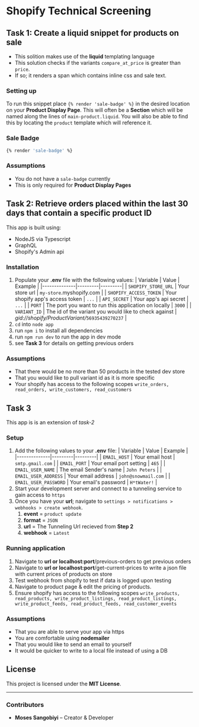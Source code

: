 # Shopify Technical Screening

## Task 1: Create a liquid snippet for products on sale
- This solition makes use of the **liquid** templating language
- This solution checks if the variants `compare_at_price` is greater than `price`.
- If so; it renders a span which contains inline css and sale text.

### Setting up
To run this snippet place `{% render 'sale-badge' %}` in the desired location on your **Product Display Page**. This will often be a **Section** which will be named along the lines of `main-product.liquid`. You will also be able to find this by locating the `product` template which will reference it.

### Sale Badge
```sh
{% render 'sale-badge' %}
```

### Assumptions
- You do not have a `sale-badge` currently
- This is only required for **Product Display Pages**

## Task 2: Retrieve orders placed within the last 30 days that contain a specific product ID
This app is built using:
- NodeJS via Typescript
- GraphQL
- Shopify's Admin api

### Installation
1. Populate your **.env** file with the following values:
| Variable   | Value  | Example | 
|--------------|---------|---------|
| `SHOPIFY_STORE_URL` | Your store url | `my-store`.myshopify.com |
| `SHOPIFY_ACCESS_TOKEN` | Your shopify app's access token | `...` |
| `API_SECRET` | Your app's api secret | `...` |
| `PORT` | The port you want to run this application on locally | `3000` |
| `VARIANT_ID` | The id of the variant you would like to check against | *gid://shopify/ProductVariant/*`56935439270237` |
2. `cd` into `node app`
3. run `npm i` to install all dependencies
4. run `npm run dev` to run the app in dev mode
5. see **Task 3** for details on getting previous orders 

### Assumptions
- That there would be no more than 50 products in the tested dev store
- That you would like to pull variant id as it is more specific
- Your shopify has access to the following scopes `write_orders, read_orders, write_customers, read_customers`

## Task 3
This app is is an extension of *task-2*

### Setup
1. Add the following values to your **.env** file: 
| Variable   | Value  | Example | 
|--------------|---------|---------|
| `EMAIL_HOST` | Your email host | `smtp.gmail.com` |
| `EMAIL_PORT` | Your email port setting | `465` |
| `EMAIL_USER_NAME` | The email Sender's name | `John Peters` |
| `EMAIL_USER_ADDRESS` | Your email address | `john@snowmail.com` |
| `EMAIL_USER_PASSWORD` | Your email's password | `H*tWater!` |
2. Start your development server and connect to a tunneling service to gain access to `https`
3. Once you have your **url**; navigate to `settings > notifications > webhooks > create webhook`.
    1. **event** = `product update`
    2. **format** = `JSON`
    3. **url** = The Tunneling Url recieved from **Step 2**
    4. **webhook** = `Latest`

### Running application
1. Navigate to **url or localhost:port**/previous-orders to get previous orders
2. Navigate to **url or localhost:port**/get-current-prices to write a json file with current prices of products on store
3. Test webhook from shopify to test if data is logged upon testing
4. Navigate to product page & edit the pricing of products.
5. Ensure shopify has access to the following scopes `write_products, read_products, write_product_listings, read_product_listings, write_product_feeds, read_product_feeds, read_customer_events`

### Assumptions
- That you are able to serve your app via https
- You are comfortable using **nodemailer**
- That you would like to send an email to yourself
- It would be quicker to write to a local file instead of using a DB

## License  
This project is licensed under the **MIT License**.

---

### **Contributors**  
- **Moses Sangobiyi** – Creator & Developer  
